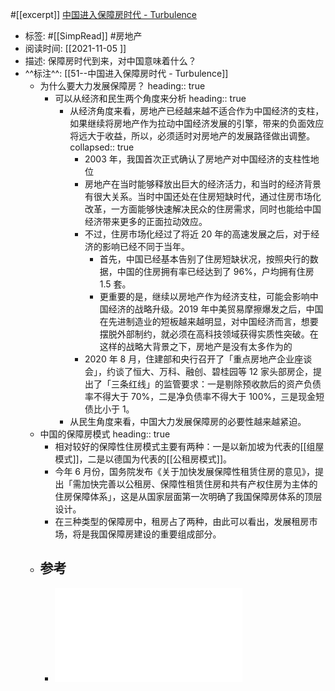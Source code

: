 #[[excerpt]] [中国进入保障房时代 - Turbulence](https://turbulence.nei.st/medium/lifeweek/p20fqgnq/)

- 标签: #[[SimpRead]] #房地产
- 阅读时间: [[2021-11-05  ]]
- 描述: 保障房时代到来，对中国意味着什么？
- ^^标注^^: [[51--中国进入保障房时代 - Turbulence]]
	- 为什么要大力发展保障房？
	  heading:: true
		- 可以从经济和民生两个角度来分析
		  heading:: true
			- 从经济角度来看，房地产已经越来越不适合作为中国经济的支柱，如果继续将房地产作为拉动中国经济发展的引擎，带来的负面效应将远大于收益，所以，必须适时对房地产的发展路径做出调整。
			  collapsed:: true
				- 2003 年，我国首次正式确认了房地产对中国经济的支柱性地位
				- 房地产在当时能够释放出巨大的经济活力，和当时的经济背景有很大关系。当时中国还处在住房短缺时代，通过住房市场化改革，一方面能够快速解决民众的住房需求，同时也能给中国经济带来更多的正面拉动效应。
				- 不过，住房市场化经过了将近 20 年的高速发展之后，对于经济的影响已经不同于当年。
					- 首先，中国已经基本告别了住房短缺状况，按照央行的数据，中国的住房拥有率已经达到了 96%，户均拥有住房 1.5 套。
					- 更重要的是，继续以房地产作为经济支柱，可能会影响中国经济的战略升级。2019 年中美贸易摩擦爆发之后，中国在先进制造业的短板越来越明显，对中国经济而言，想要摆脱外部制约，就必须在高科技领域获得实质性突破。在这样的战略大背景之下，房地产是没有太多作为的
				- 2020 年 8 月，住建部和央行召开了「重点房地产企业座谈会」，约谈了恒大、万科、融创、碧桂园等 12 家头部房企，提出了「三条红线」的监管要求：一是剔除预收款后的资产负债率不得大于 70%，二是净负债率不得大于 100%，三是现金短债比小于 1。
			- 从民生角度来看，中国大力发展保障房的必要性越来越紧迫。
	- 中国的保障房模式
	  heading:: true
		- 相对较好的保障性住房模式主要有两种：一是以新加坡为代表的[[组屋模式]]，二是以德国为代表的[[公租房模式]]。
		- 今年 6 月份，国务院发布《关于加快发展保障性租赁住房的意见》，提出「需加快完善以公租房、保障性租赁住房和共有产权住房为主体的住房保障体系」，这是从国家层面第一次明确了我国保障房体系的顶层设计。
		- 在三种类型的保障房中，租房占了两种，由此可以看出，发展租房市场，将是我国保障房建设的重要组成部分。
	- ## 参考
		- ![-辨析保障性租赁住房、公租房和集体土地租赁住房 .pdf](../assets/-辨析保障性租赁住房、公租房和集体土地租赁住房_1636122596455_0.pdf)